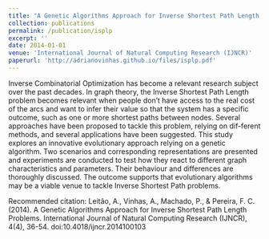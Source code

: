 ```yaml
---
title: "A Genetic Algorithms Approach for Inverse Shortest Path Length Problems"
collection: publications
permalink: /publication/isplp
excerpt: ''
date: 2014-01-01
venue: 'International Journal of Natural Computing Research (IJNCR)'
paperurl: 'http://adrianovinhas.github.io/files/isplp.pdf'
---
```


Inverse Combinatorial Optimization has become a relevant research subject over the past decades. In graph theory, the Inverse Shortest Path Length problem becomes relevant when people don’t have access to the real cost of the arcs and want to infer their value so that the system has a specific outcome, such as one or more shortest paths between nodes. Several approaches have been proposed to tackle this problem, relying on dif-ferent methods, and several applications have been suggested. This study explores an innovative evolutionary approach relying on a genetic algorithm. Two scenarios and corresponding representations are presented and experiments are conducted to test how they react to different graph characteristics and parameters. Their behaviour and differences are thoroughly discussed. The outcome supports that evolutionary algorithms may be a viable venue to tackle Inverse Shortest Path problems.

Recommended citation: Leitão, A., Vinhas, A., Machado, P., & Pereira, F. C. (2014). A Genetic Algorithms Approach for Inverse Shortest Path Length Problems. International Journal of Natural Computing Research (IJNCR), 4(4), 36-54. doi:10.4018/ijncr.2014100103